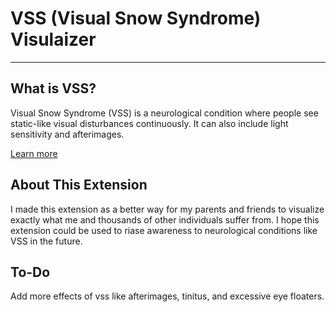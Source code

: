 # VSS (Visual Snow Syndrome) Visulaizer
---
## What is VSS?
Visual Snow Syndrome (VSS) is a neurological condition where people see static-like visual disturbances continuously. It can also include light sensitivity and afterimages.

<a href="https://my.clevelandclinic.org/health/diseases/24444-visual-snow-syndrome" target="_blank">Learn more</a>

## About This Extension
I made this extension as a better way for my parents and friends to visualize exactly what me and thousands of other individuals suffer from. I hope this extension could be used to riase awareness to neurological conditions like VSS in the future.</p>
    
## To-Do
Add more effects of vss like afterimages, tinitus, and excessive eye floaters.
